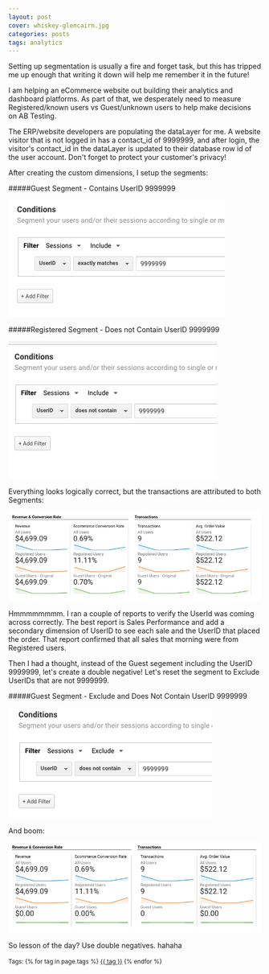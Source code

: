 ```yaml
---
layout: post
cover: whiskey-glencairn.jpg
categories: posts
tags: analytics
---
```


Setting up segmentation is usually a fire and forget task, but this has tripped me up enough that writing it down will help me remember it in the future!

I am helping an eCommerce website out building their analytics and dashboard platforms. As part of that, we desperately need to measure Registered/known users vs Guest/unknown users to help make decisions on AB Testing. 

The ERP/website developers are populating the dataLayer for me. A website visitor that is not logged in has a contact_id of 9999999, and after login, the visitor's contact_id in the dataLayer is updated to their database row id of the user account. Don't forget to protect your customer's privacy!

After creating the custom dimensions, I setup the segments:

#####Guest Segment - Contains UserID 9999999

![Guest Segment Include](/images/include_9999999.png)
 
#####Registered Segment - Does not Contain UserID 9999999

![Registered Segment Include](/images/registered_segment.png)

Everything looks logically correct, but the transactions are attributed to both Segments:

![Transactions Dual Attribution](/images/bad_guest_transactions.png)

Hmmmmmmmm. I ran a couple of reports to verify the UserId was coming across correctly. The best report is Sales Performance and add a secondary dimension of UserID to see each sale and the UserID that placed the order. That report confirmed that all sales that morning were from Registered users.

Then I had a thought, instead of the Guest segement including the UserID 9999999, let's create a double negative! Let's reset the segment to Exclude UserIDs that are not 9999999. 

#####Guest Segment - Exclude and Does Not Contain UserID 9999999

![Guest Segment Exclude](/images/guest_segment.png)

And boom:

![Transactions Corrected](/images/good_guest_transactions.png)

So lesson of the day? Use double negatives. hahaha


<p><small>
Tags: 	
  {% for tag in page.tags %}
    <a href="/tags/{{ tag }}/">{{ tag }}</a>
  {% endfor %}
</small></p>